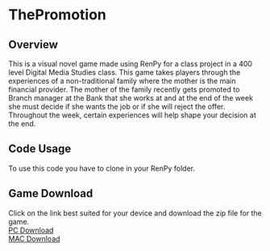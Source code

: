 # ThePromotion
## Overview
This is a visual novel game made using RenPy for a class project in a 400 level Digital Media Studies class. 
This game takes players through the experiences of a non-traditional family where the mother is the main financial provider. 
The mother of the family recently gets promoted to Branch manager at the Bank that she works at and at the end of the week she must decide if she wants the job or if she will reject the offer. 
Throughout the week, certain experiences will help shape your decision at the end.
## Code Usage
To use this code you have to clone in your RenPy folder.
## Game Download
Click on the link best suited for your device and download the zip file for the game.  
[PC Download](https://app.box.com/s/dq9hfgma0fe97za6cj6byo0clg0iesfh) <br />
[MAC Download](https://app.box.com/s/sa43aqlxknk0300hoixf1fn2e1ajbnwp)

